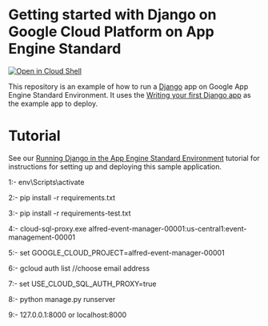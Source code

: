 # Getting started with Django on Google Cloud Platform on App Engine Standard

[![Open in Cloud Shell][shell_img]][shell_link]

[shell_img]: http://gstatic.com/cloudssh/images/open-btn.png
[shell_link]: https://console.cloud.google.com/cloudshell/open?git_repo=https://github.com/GoogleCloudPlatform/python-docs-samples&page=editor&open_in_editor=appengine/standard_python38/django/README.md

This repository is an example of how to run a [Django](https://www.djangoproject.com/) 
app on Google App Engine Standard Environment. It uses the 
[Writing your first Django app](https://docs.djangoproject.com/en/3.2/intro/tutorial01/) as the 
example app to deploy.


# Tutorial
See our [Running Django in the App Engine Standard Environment](https://cloud.google.com/python/django/appengine) tutorial for instructions for setting up and deploying this sample application.

1:-
env\Scripts\activate

2:-
pip install -r requirements.txt

3:-
pip install -r requirements-test.txt

4:-
cloud-sql-proxy.exe alfred-event-manager-00001:us-central1:event-management-00001

5:-
set GOOGLE_CLOUD_PROJECT=alfred-event-manager-00001

6:-
gcloud auth list //choose email address 

7:-
set USE_CLOUD_SQL_AUTH_PROXY=true

8:-
python manage.py runserver

9:-
127.0.0.1:8000 or localhost:8000
